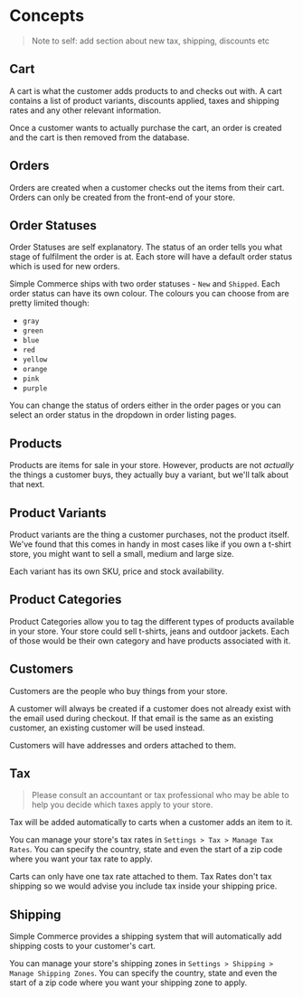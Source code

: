 # Concepts

> Note to self: add section about new tax, shipping, discounts etc

## Cart

A cart is what the customer adds products to and checks out with. A cart contains a list of product variants, discounts applied, taxes and shipping rates and any other relevant information.

Once a customer wants to actually purchase the cart, an order is created and the cart is then removed from the database.

## Orders

Orders are created when a customer checks out the items from their cart. Orders can only be created from the front-end of your store.

## Order Statuses

Order Statuses are self explanatory. The status of an order tells you what stage of fulfilment the order is at. Each store will have a default order status which is used for new orders.

Simple Commerce ships with two order statuses - `New` and `Shipped`. Each order status can have its own colour. The colours you can choose from are pretty limited though:

* `gray`
* `green`
* `blue`
* `red`
* `yellow`
* `orange`
* `pink`
* `purple`

You can change the status of orders either in the order pages or you can select an order status in the dropdown in order listing pages.

## Products

Products are items for sale in your store. However, products are not *actually* the things a customer buys, they actually buy a variant, but we'll talk about that next.

## Product Variants

Product variants are the thing a customer purchases, not the product itself. We've found that this comes in handy in most cases like if you own a t-shirt store, you might want to sell a small, medium and large size.

Each variant has its own SKU, price and stock availability.

## Product Categories

Product Categories allow you to tag the different types of products available in your store. Your store could sell t-shirts, jeans and outdoor jackets. Each of those would be their own category and have products associated with it.

## Customers

Customers are the people who buy things from your store. 

A customer will always be created if a customer does not already exist with the email used during checkout. If that email is the same as an existing customer, an existing customer will be used instead.

Customers will have addresses and orders attached to them.

## Tax

> Please consult an accountant or tax professional who may be able to help you decide which taxes apply to your store.

Tax will be added automatically to carts when a customer adds an item to it. 

You can manage your store's tax rates in `Settings > Tax > Manage Tax Rates`. You can specify the country, state and even the start of a zip code where you want your tax rate to apply.

Carts can only have one tax rate attached to them. Tax Rates don't tax shipping so we would advise you include tax inside your shipping price.

## Shipping

Simple Commerce provides a shipping system that will automatically add shipping costs to your customer's cart.

You can manage your store's shipping zones in `Settings > Shipping > Manage Shipping Zones`. You can specify the country, state and even the start of a zip code where you want your shipping zone to apply.
